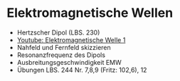 Elektromagnetische Wellen
===========================

- Hertzscher Dipol (LBS. 230)
- [Youtube: Elektromagnetische Welle 1](https://www.youtube.com/watch?v=FLQ1nDHi_uk)
- Nahfeld und Fernfeld skizzieren
- Resonanzfrequenz des Dipols
- Ausbreitungsgeschwindigkeit EMW
- Übungen LBS. 244 Nr. 7,8,9 (Fritz: 102,6), 12